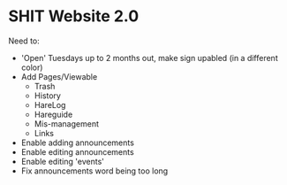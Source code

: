 # SHIT Website 2.0

Need to:
- 'Open' Tuesdays up to 2 months out, make sign upabled (in a different color)
- Add Pages/Viewable
  - Trash
  - History
  - HareLog
  - Hareguide
  - Mis-management
  - Links
- Enable adding announcements
- Enable editing announcements
- Enable editing 'events'
- Fix announcements word being too long
